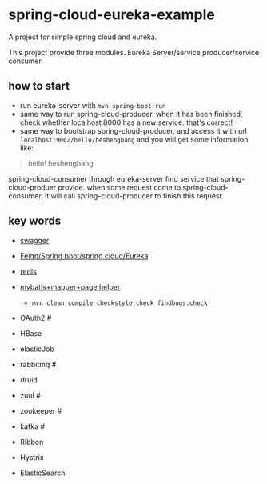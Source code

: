 # spring-cloud-eureka-example
A project for simple spring cloud and eureka.

This project provide three modules. Eureka Server/service producer/service consumer.


## how to start
- run eureka-server with `mvn spring-boot:run`
- same way to run spring-cloud-producer. when it has been finished, check whether localhost:8000 has a new service. that's correct!
- same way to bootstrap spring-cloud-producer, and access it with url `localhost:9002/hello/heshengbang` and you will get some information like:
> hello! heshengbang

spring-cloud-consumer through eureka-server find service that spring-cloud-produer provide. when some request come to spring-cloud-consumer, it will call spring-cloud-producer to finish this request.

## key words
- [swagger](https://github.com/heshengbang/spring-cloud-example/tree/master/swagger-example)
- [Feign/Spring boot/spring cloud/Eureka](https://github.com/heshengbang/spring-cloud-example/tree/master/feign-example)
- [redis](https://github.com/heshengbang/spring-cloud-example/tree/master/redis-example)
- [mybatis+mapper+page helper](https://github.com/heshengbang/spring-cloud-example/tree/master/mybatis-example)
	- `mvn clean compile checkstyle:check findbugs:check`
	
- OAuth2 #
- HBase
- elasticJob
- rabbitmq #
- druid
- zuul #
- zookeeper #
- kafka #
- Ribbon
- Hystrix
- ElasticSearch
